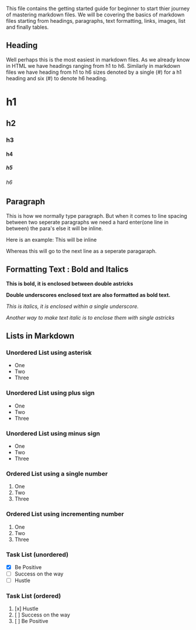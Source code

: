 This file contains the getting started guide for beginner to start thier journey of mastering markdown files. We will be covering the basics of markdown files starting from headings, paragraphs, text formatting, links, images, list and finally tables.

## Heading

Well perhaps this is the most easiest in markdown files. As we already know in HTML we have headings ranging from h1 to h6. Similarly in markdown files we have heading from h1 to h6 sizes denoted by a single (#) for a h1 heading and six (#) to denote h6 heading.

# h1
## h2
### h3
#### h4
##### h5
###### h6

## Paragraph

This is how we normally type paragraph. But when it comes to line spacing between two seperate paragraphs we need a hard enter(one line in between) the para's else it will be inline.

Here is an example:
This will be inline

Whereas this will go to the next line as a seperate paragaraph.

## Formatting Text : Bold and Italics

**This is bold, it is enclosed between double astricks**

__Double underscores enclosed text are also formatted as bold text.__

_This is italics, it is enclosed within a single underscore._

*Another way to make text italic is to enclose them with single astricks*

## Lists in Markdown

### Unordered List using asterisk

* One
* Two
* Three

### Unordered List using plus sign

+ One
+ Two
+ Three

### Unordered List using minus sign

- One
- Two
- Three

### Ordered List using a single number

1. One
1. Two
1. Three

### Ordered List using incrementing number

1. One
2. Two
3. Three


### Task List (unordered)

- [x] Be Positive
- [ ] Success on the way
- [ ] Hustle

### Task List (ordered)

1. [x] Hustle
1. [ ] Success on the way
1. [ ] Be Positive